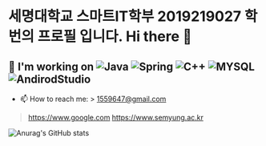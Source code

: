 # 세명대학교 스마트IT학부 2019219027 학번의 프로필 입니다. Hi there 👋

## 🔭 I'm working on <img alt="Java" src= "https://img.shields.io/badge/-Java-red"/>  <img alt="Spring" src=https://img.shields.io/badge/-spring-orange/>  <img alt="C++" src=https://img.shields.io/badge/-c%2B%2B-%233CBDB1>  <img alt="MYSQL" src=https://img.shields.io/badge/-MYSQL-%23A8B9CC/>  <img alt="AndirodStudio" src=https://img.shields.io/badge/-AndroidStudio-%233DDC84/>


- 📫 How to reach me: > 1559647@gmail.com
> https://www.google.com
> https://www.semyung.ac.kr

![Anurag's GitHub stats](https://github-readme-stats.vercel.app/api?username=1559647@gmail.comID&show_icons=true&theme=radical)
